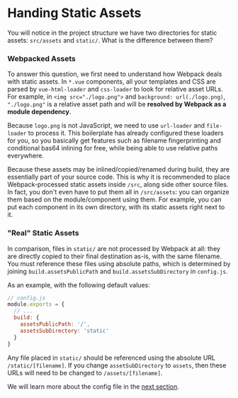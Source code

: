 # Handing Static Assets

You will notice in the project structure we have two directories for static assets: `src/assets` and `static/`. What is the difference between them?

### Webpacked Assets

To answer this question, we first need to understand how Webpack deals with static assets. In `*.vue` components, all your templates and CSS are parsed by `vue-html-loader` and `css-loader` to look for relative asset URLs. For example, in `<img src="./logo.png">` and `background: url(./logo.png)`, `"./logo.png"` is a relative asset path and will be **resolved by Webpack as a module dependency**.

Because `logo.png` is not JavaScript, we need to use `url-loader` and `file-loader` to process it. This boilerplate has already configured these loaders for you, so you basically get features such as filename fingerprinting and conditional bas64 inlining for free, while being able to use relative paths everywhere.

Because these assets may be inlined/copied/renamed during build, they are essentially part of your source code. This is why it is recommended to place Webpack-processed static assets inside `/src`, along side other source files. In fact, you don't even have to put them all in `/src/assets`: you can organize them based on the module/component using them. For example, you can put each component in its own directory, with its static assets right next to it.

### "Real" Static Assets

In comparison, files in `static/` are not processed by Webpack at all: they are directly copied to their final destination as-is, with the same filename. You must reference these files using absolute paths, which is determined by joining `build.assetsPublicPath` and `build.assetsSubDirectory` in `config.js`.

As an example, with the following default values:

``` js
// config.js
module.exports = {
  // ...
  build: {
    assetsPublicPath: '/',
    assetsSubDirectory: 'static'
  }
}
```

Any file placed in `static/` should be referenced using the absolute URL `/static/[filename]`. If you change `assetSubDirectory` to `assets`, then these URLs will need to be changed to `/assets/[filename]`.

We will learn more about the config file in the [next section](backend.md).
